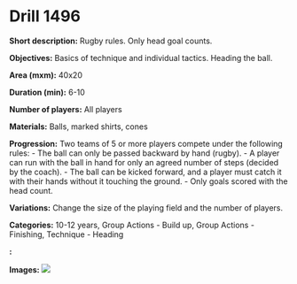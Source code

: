 # Drill 1496

**Short description:**
Rugby rules. Only head goal counts.

**Objectives:**
Basics of technique and individual tactics. Heading the ball.

**Area (mxm):**
40x20

**Duration (min):**
6-10

**Number of players:**
All players

**Materials:**
Balls, marked shirts, cones

**Progression:**
Two teams of 5 or more players compete under the following rules: - The ball can only be passed backward by hand (rugby). - A player can run with the ball in hand for only an agreed number of steps (decided by the coach). - The ball can be kicked forward, and a player must catch it with their hands without it touching the ground. - Only goals scored with the head count.

**Variations:**
Change the size of the playing field and the number of players.

**Categories:**
10-12 years, Group Actions - Build up, Group Actions - Finishing, Technique - Heading

**:**


**Images:**
![](https://www.coachingfutsal.com/\images\af0cc004-77ea-42bf-bb49-61e730b606d5_288.png)

